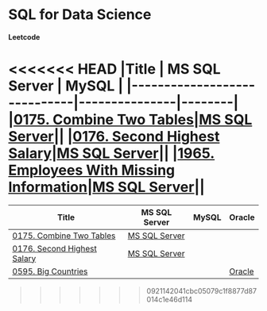 # SQL for Data Science

#### Leetcode
<<<<<<< HEAD
|Title                        | MS SQL Server | MySQL  |
|-----------------------------|---------------|--------|
|[0175. Combine Two Tables](https://leetcode.com/problems/combine-two-tables/)|[MS SQL Server](./Leetcode/Leet0175.sql)||
|[0176. Second Highest Salary](https://leetcode.com/problems/second-highest-salary/)|[MS SQL Server](./Leetcode/Leet0176.sql)||
|[1965. Employees With Missing Information](https://leetcode.com/problems/employees-with-missing-information/)|[MS SQL Server](./Leetcode/Leet1965.sql)||
=======
|Title                        | MS SQL Server | MySQL  | Oracle |
|-----------------------------|---------------|--------|--------|
|[0175. Combine Two Tables](https://leetcode.com/problems/combine-two-tables/)|[MS SQL Server](./Leetcode/Leet0175.sql)|||
|[0176. Second Highest Salary](https://leetcode.com/problems/second-highest-salary/)|[MS SQL Server](./Leetcode/Leet0176.sql)|||
|[0595. Big Countries](https://leetcode.com/problems/big-countries/)|||[Oracle](./Leetcode/Leet0595.sql)|
>>>>>>> 0921142041cbc05079c1f8877d87014c1e46d114
